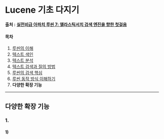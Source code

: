 # Lucene 기초 다지기

 **출처 :** [**실전비급 아파치 루씬 7: 엘라스틱서치 검색 엔진을 향한 첫걸음**](https://book.naver.com/bookdb/book_detail.nhn?bid=14134564)

#### 목차

1. [루씬의 이해](https://github.com/3457soso/TIL/blob/master/Lucene/01_Intro.md)
2. [텍스트 색인](https://github.com/3457soso/TIL/blob/master/Lucene/02_index.md)
3. [텍스트 분석](https://github.com/3457soso/TIL/blob/master/Lucene/03_analyze.md)
4. [텍스트 검색과 질의 방법](https://github.com/3457soso/TIL/blob/master/Lucene/04_query.md)
5. [루씬의 검색 핵심](https://github.com/3457soso/TIL/blob/master/Lucene/05_core.md)
6. [루씬 동작 방식 이해하기](https://github.com/3457soso/TIL/blob/master/Lucene/06_inside.md)
7. **다양한 확장 기능**



___

## 다양한 확장 기능

### 1. 

#### 1)